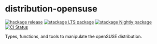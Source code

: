 distribution-opensuse
=====================

[![hackage release](https://img.shields.io/hackage/v/distribution-opensuse.svg?label=hackage)](http://hackage.haskell.org/package/distribution-opensuse)
[![stackage LTS package](http://stackage.org/package/distribution-opensuse/badge/lts)](http://stackage.org/lts/package/distribution-opensuse)
[![stackage Nightly package](http://stackage.org/package/distribution-opensuse/badge/nightly)](http://stackage.org/nightly/package/distribution-opensuse)
[![CI Status](https://github.com/peti/distribution-opensuse/actions/workflows/haskell-ci.yml/badge.svg)](https://github.com/peti/distribution-opensuse/actions/workflows/haskell-ci.yml)

Types, functions, and tools to manipulate the openSUSE distribution.
